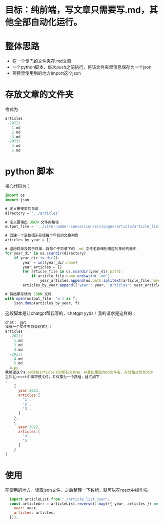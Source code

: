 # 目标：纯前端，写文章只需要写.md，其他全部自动化运行。
# 整体思路
  - 在一个专门的文件夹存.md文章 
  - 一个python脚本，每次push之前执行，将该文件夹里信息保存为一个json
  - 项目里使用到的地方import这个json

# 存放文章的文件夹
  格式为
  ```js
  articles
   -2022/
     1.md
     2.md
     3.md
   -2023/
     4.md
     5.md
  ```
# python 脚本
  核心代码为：
  ```js
  import os
  import json

  # 定义要搜索的目录
  directory = '../articles'

  # 定义要输出 JSON 文件的路径
  output_file = '../vite-number-conversion/src/pages/article/article_list.json'

  # 创建一个空数组来存储每个年份的文章列表
  articles_by_year = []

  # 遍历目录及其子目录，将每个子目录下的 .md 文件名存储到相应的年份列表中
  for year_dir in os.scandir(directory):
      if year_dir.is_dir():
          year = int(year_dir.name)
          year_articles = []
          for article_file in os.scandir(year_dir.path):
              if article_file.name.endswith('.md'):
                  year_articles.append(os.path.splitext(article_file.name)[0])
          articles_by_year.append({'year': year, 'articles': year_articles})

  # 将结果存储为 JSON 文件
  with open(output_file, 'w') as f:
      json.dump(articles_by_year, f)
  ```

  这段脚本是让chatgpt帮我写的，chatgpt yyds！我的请求是这样的：
  ```js
  chat： gpt
  我有一个文件夹目录格式为：
  articles
    -2022/
      1.md
      2.md
      3.md
    -2023/
      4.md
      5.md
    a.py
  我希望这个a.py读取article下的所有文件夹，并拿到里面的md文件名，存储格式为某文件
  之后在react中读取该文件，并保存为一个数组，格式如下：
  [
      {
        year:2023,
        articles:[
          '1',
          '2',
          '3',
        ]
      },
      {
        year:2022,
        articles:[
          '4',
          '5'
        ]
      }
  ]
  ```

# 使用
在使用的地方，读取json文件，之后整理一下数组，就可以在react中操作啦。

```js
  import articleList from './article_list.json';
  const articleArr = articleList.reverse().map(({ year, articles }) => ({
    year: year,
    articles: articles,
  }));
```
